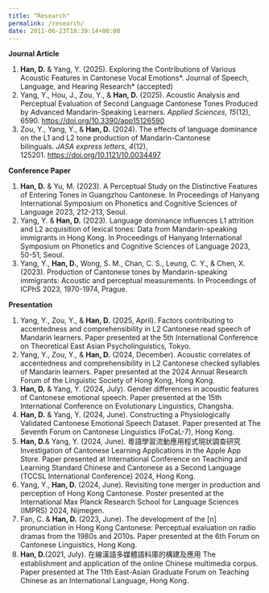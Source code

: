 ```yaml
---
title: “Research"
permalink: /research/
date: 2011-06-23T18:39:14+00:00
---
```


**Journal Article**

1. **Han, D.** & Yang, Y. (2025). Exploring the Contributions of Various Acoustic Features in Cantonese Vocal Emotions*. Journal of Speech, Language, and Hearing Research* (accepted)
2. Yang, Y., Hou, J., Zou, Y., & **Han, D.** (2025). Acoustic Analysis and Perceptual Evaluation of Second Language Cantonese Tones Produced by Advanced Mandarin-Speaking Learners. *Applied Sciences*, *15*(12), 6590. https://doi.org/10.3390/app15126590
3. Zou, Y., Yang, Y., & **Han, D.** (2024). The effects of language dominance on the L1 and L2 tone production of Mandarin-Cantonese bilinguals. *JASA express letters*, *4*(12), 125201. https://doi.org/10.1121/10.0034497

**Conference Paper**

1. **Han, D.** & Yu, M. (2023). A Perceptual Study on the Distinctive Features of Entering Tones in Guangzhou Cantonese. In Proceedings of Hanyang International Symposium on Phonetics and Cognitive Sciences of Language 2023, 212-213, Seoul.
2. Yang, Y. & **Han, D.** (2023). Language dominance influences L1 attrition and L2 acquisition of lexical tones: Data from Mandarin-speaking immigrants in Hong Kong. In Proceedings of Hanyang International Symposium on Phonetics and Cognitive Sciences of Language 2023, 50-51, Seoul.
3. Yang, Y., **Han, D.**, Wong, S. M., Chan, C. S., Leung, C. Y., & Chen, X. (2023). Production of Cantonese tones by Mandarin-speaking immigrants: Acoustic and perceptual measurements. In Proceedings of ICPhS 2023, 1970-1974, Prague.

**Presentation**

1. Yang, Y., Zou, Y., & **Han, D.** (2025, April). Factors contributing to accentedness and comprehensibility in L2 Cantonese read speech of Mandarin learners. Paper presented at the 5th International Conference on Theoretical East Asian Psycholinguistics, Tokyo.
2. Yang, Y., Zou, Y., & **Han, D.** (2024, December). Acoustic correlates of accentedness and comprehensibility in L2 Cantonese checked syllables of Mandarin learners. Paper presented at the 2024 Annual Research Forum of the Linguistic Society of Hong Kong, Hong Kong.
3. **Han, D.** & Yang, Y. (2024, July). Gender differences in acoustic features of Cantonese emotional speech. Paper presented at the 15th International Conference on Evolutionary Linguistics, Changsha.
4. **Han, D.** & Yang, Y. (2024, June). Constructing a Physiologically Validated Cantonese Emotional Speech Dataset. Paper presented at The Seventh Forum on Cantonese Linguistics (FoCaL-7), Hong Kong.
5. **Han, D.**& Yang, Y. (2024, June). 粵語學習流動應用程式現狀調查研究 Investigation of Cantonese Learning Applications in the Apple App Store. Paper presented at International Conference on Teaching and Learning Standard Chinese and Cantonese as a Second Language (TCCSL International Conference) 2024, Hong Kong.
6. Yang, Y., **Han, D.** (2024, June). Revisiting tone merger in production and perception of Hong Kong Cantonese. Poster presented at the International Max Planck Research School for Language Sciences (IMPRS) 2024, Nijmegen.
7. Fan, C. & **Han, D.** (2023, June). The development of the [n] pronunciation in Hong Kong Cantonese: Perceptual evaluation on radio dramas from the 1980s and 2010s. Paper presented at the 6th Forum on Cantonese Linguistics, Hong Kong.
8. **Han, D.**(2021, July). 在線漢語多媒體語料庫的構建及應用 The establishment and application of the online Chinese multimedia corpus. Paper presented at The 11th East-Asian Graduate Forum on Teaching Chinese as an International Language, Hong Kong.